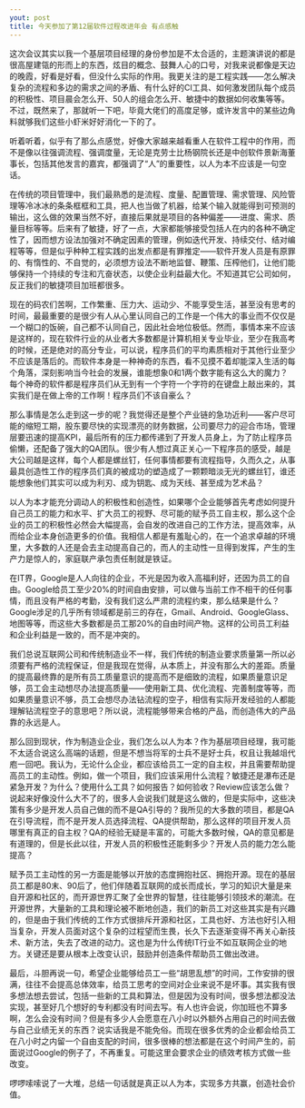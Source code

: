 ```yaml
---
yout: post
title: 今天参加了第12届软件过程改进年会 有点感触
---
```


这次会议其实以我一个基层项目经理的身份参加是不太合适的，主题演讲说的都是很高屋建瓴的形而上的东西，炫目的概念、鼓舞人心的口号，对我来说都像是天边的晚霞，好看是好看，但没什么实际的作用。我更关注的是工程实践——怎么解决复杂的流程和多边的需求之间的矛盾、有什么好的CI工具、如何激发团队每个成员的积极性、项目晨会怎么开、50人的组会怎么开、敏捷中的数据如何收集等等。不过，既然来了，那就听一下吧，毕竟大佬们的高度足够，或许发言中的某些边角料就够我们这些小虾米好好消化一下的了。

听着听着，似乎有了那么点感觉，好像大家越来越看重人在软件工程中的作用，而不是像以往强调流程、强调度量，无论是克劳士比杨钢院长还是中创软件景新海董事长，包括其他发言的嘉宾，都强调了“人”的重要性，以人为本不应该是一句空话。

在传统的项目管理中，我们最熟悉的是流程、度量、配置管理、需求管理、风险管理等冷冰冰的条条框框和工具，把人也当做了机器，给某个输入就能得到可预测的输出，这么做的效果当然不好，直接后果就是项目的各种偏差——进度、需求、质量目标等等。后来有了敏捷，好了一点，大家都能够接受包括人在内的各种不确定性了，因而想方设法加强对不确定因素的管理，例如迭代开发、持续交付、结对编程等等，但是似乎种种工程实践的出发点都是有罪推定——软件开发人员是有原罪的、有惰性的、不自觉的，必须想方设法不断地监督、鞭策、压榨他们，让他们能够保持一个持续的专注和亢奋状态，以使企业利益最大化。不知道其它公司如何，反正我们的敏捷项目加班都很多。

现在的码农们苦啊，工作繁重、压力大、运动少、不能享受生活，甚至没有思考的时间，最最重要的是很少有人从心里认同自己的工作是一个伟大的事业而不仅仅是一个糊口的饭碗，自己都不认同自己，因此社会地位极低。然而，事情本来不应该是这样的，现在软件行业的从业者大多数都是计算机相关专业毕业，至少在我高考的时候，还是绝对的高分专业，可以说，程序员们的平均素质相对于其他行业至少不应该是落后的。而软件本身是一种神奇的东西，看不见摸不着却能深入生活的每个角落，深刻影响当今社会的发展，谁能想象0和1两个数字能有这么大的魔力？每个神奇的软件都是程序员们从无到有一个字符一个字符的在键盘上敲出来的，其实我们是在做上帝的工作啊！程序员们不该自豪么？

那么事情是怎么走到这一步的呢？我觉得还是整个产业链的急功近利——客户尽可能的缩短工期，股东要尽快的实现漂亮的财务数据，公司要尽力的迎合市场，管理层要迅速的提高KPI，最后所有的压力都传递到了开发人员身上，为了防止程序员偷懒，还配备了强大的QA团队。很少有人想过真正关心一下程序员的感受，越是大公司越是这样，每个人都是螺丝钉，任何事情都要有流程指导，久而久之，从事最具创造性工作的程序员们真的被成功的塑造成了一颗颗暗淡无光的螺丝钉，谁还能想象他们其实可以成为利刃、成为钥匙、成为天线、甚至成为艺术品？

以人为本才能充分调动人的积极性和创造性，如果哪个企业能够首先考虑如何提升自己员工的能力和水平、扩大员工的视野、尽可能的赋予员工自主权，那么这个企业的员工的积极性必然会大幅提高，会自发的改进自己的工作方法，提高效率，从而给企业本身创造更多的价值。我相信人都是有羞耻心的，在一个追求卓越的环境里，大多数的人还是会去主动提高自己的，而人的主动性一旦得到发挥，产生的生产力是惊人的，家庭联产承包责任制就是铁证。

在IT界，Google是人人向往的企业，不光是因为收入高福利好，还因为员工的自由。Google给员工至少20%的时间自由安排，可以做与当前工作不相干的任何事情，而且没有严格的考勤，没有我们这么严肃的流程约束，那么结果是什么？Google涉足的几乎所有领域都是前三的存在，Gmail、Android、GoogleGlass、地图等等，而这些大多数都是员工那20%的自由时间产物。这样的公司员工利益和企业利益是一致的，而不是冲突的。

我们总说互联网公司和传统制造业不一样，我们传统的制造业要求质量第一所以必须要有严格的流程保证，但是我现在觉得，从本质上，并没有那么大的差距。质量的提高最终靠的是所有员工质量意识的提高而不是细致的流程，如果质量意识足够，员工会主动想尽办法提高质量——使用新工具、优化流程、完善制度等等，而如果质量意识不够，员工会想尽办法钻流程的空子，相信有实际开发经验的人都能理解钻流程空子的意思吧？所以说，流程能够带来合格的产品，而创造伟大的产品靠的永远是人。

那么回到现状，作为制造业企业，我们怎么以人为本？作为基层项目经理，我可能不太适合说这么高端的话题，但是不想当将军的士兵不是好士兵，权且让我越俎代庖一回吧。我认为，无论什么企业，都应该给员工一定的自主权，并且需要帮助提高员工的主动性。例如，做一个项目，我们应该采用什么流程？敏捷还是瀑布还是紧急开发？为什么？使用什么工具？如何报告？如何验收？Review应该怎么做？说起来好像没什么大不了的，很多人会说我们就是这么做的，但是实际中，这些决策有多少是开发人员自己做的而不是QA引导的？我所见的大多数的项目，都是QA在引导流程，而不是开发人员选择流程、QA提供帮助，那么这样的项目开发人员哪里有真正的自主权？QA的经验无疑是丰富的，可能大多数时候，QA的意见都是有道理的，但是长此以往，开发人员的积极性还能剩多少？开发人员的能力怎么能提高？

赋予员工主动性的另一方面是能够以开放的态度拥抱社区、拥抱开源。现在的基层员工都是80末、90后了，他们伴随着互联网的成长而成长，学习的知识大量是来自开源和社区的，而开源世界汇聚了全世界的智慧，往往能够引领技术的潮流。在开源世界，大量新的工具和理论被不断地创造，我们的新员工对这些其实是有兴趣的，但是由于我们传统的工作方式很排斥开源和社区，工具也好、方法也好引入相当复杂，开发人员面对这个复杂的过程望而生畏，长久下去逐渐变得不再关心新技术、新方法，失去了改进的动力。这也是为什么传统IT行业不如互联网企业的地方。关键还是要从根本上改变认识，鼓励并创造条件帮助员工做出改进。

最后，斗胆再说一句，希望企业能够给员工一些“胡思乱想”的时间，工作安排的很满，往往不会提高总体效率，给员工思考的空间对企业来说不是坏事。其实我有很多想法想去尝试，包括一些新的工具和算法，但是因为没有时间，很多想法都没法实现，甚至好几个想好的专利都没有时间去写。有人也许会说，你加班也不算多啊，怎么会没有时间？但是有多少人会愿意在八小时以外额外占用自己的时间去做与自己业绩无关的东西？说实话我是不能免俗。而现在很多优秀的企业都会给员工在八小时之内留一个自由支配的时间，很多很棒的想法都是在这个时间产生的，前面说过Google的例子了，不再重复。可能这里会要求企业的绩效考核方式做一些改变。

啰啰嗦嗦说了一大堆，总结一句话就是真正以人为本，实现多方共赢，创造社会价值。
